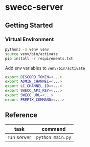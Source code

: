 # swecc-server

## Getting Started

### Virtual Environment

```bash
python3 -m venv venv
source venv/bin/activate
pip install -r requirements.txt
```

Add env variables to `venv/bin/activate`

```bash
export DISCORD_TOKEN=<...>
export ADMIN_CHANNEL=<...>
export LC_CHANNEL_ID=<...>
export SWECC_API_KEY=<...>
export SWECC_URL=<...>
export PREFIX_COMMAND=<...>
```


## Reference

| task | command |
| --- | --- |
| run server | `python main.py` |